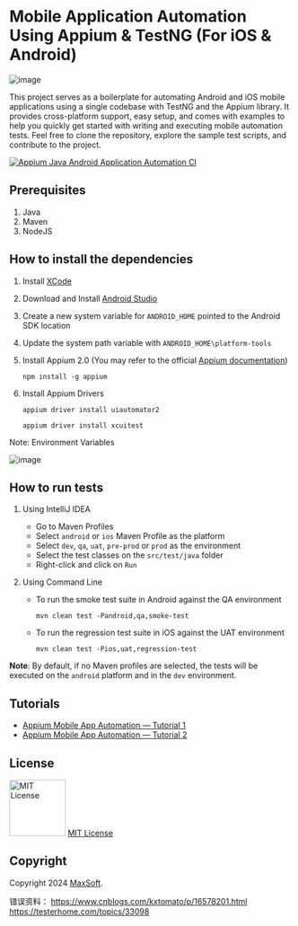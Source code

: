 # Mobile Application Automation Using Appium & TestNG (For iOS & Android)

![image](https://github.com/osandadeshan/appium-java-mobile-automation-demo/assets/9147189/5f0893ae-f457-46d9-8efe-1a3f7e065304)

This project serves as a boilerplate for automating Android and iOS mobile applications using a single codebase with TestNG and the Appium library. It provides cross-platform support, easy setup, and comes with examples to help you quickly get started with writing and executing mobile automation tests. Feel free to clone the repository, explore the sample test scripts, and contribute to the project.

[![Appium Java Android Application Automation CI](https://github.com/osandadeshan/appium-java-mobile-automation-demo/actions/workflows/appium-android-ci.yml/badge.svg)](https://github.com/osandadeshan/appium-java-mobile-automation-demo/actions/workflows/appium-android-ci.yml)

## Prerequisites
1. Java
2. Maven
3. NodeJS

## How to install the dependencies
1. Install [XCode](https://apps.apple.com/us/app/xcode/id497799835?mt=12 "XCode")
2. Download and Install [Android Studio](https://developer.android.com/codelabs/basic-android-kotlin-compose-install-android-studio "Android Studio")
3. Create a new system variable for `ANDROID_HOME` pointed to the Android SDK location
4. Update the system path variable with `ANDROID_HOME\platform-tools`
5. Install Appium 2.0 (You may refer to the official [Appium documentation](https://appium.io/docs/en/latest/quickstart/install/))

   `npm install -g appium`

6. Install Appium Drivers 

    `appium driver install uiautomator2`
    
    `appium driver install xcuitest`

Note: Environment Variables

![image](https://user-images.githubusercontent.com/9147189/249979741-757ff724-a75e-4d3b-934f-e6af73d630e2.png)

## How to run tests
1. Using IntelliJ IDEA
   * Go to Maven Profiles
   * Select `android` or `ios` Maven Profile as the platform
   * Select `dev`, `qa`, `uat`, `pre-prod` or `prod` as the environment
   * Select the test classes on the `src/test/java` folder
   * Right-click and click on `Run`


2. Using Command Line
   * To run the smoke test suite in Android against the QA environment

     `mvn clean test -Pandroid,qa,smoke-test`
   * To run the regression test suite in iOS against the UAT environment

     `mvn clean test -Pios,uat,regression-test`

**Note**: By default, if no Maven profiles are selected, the tests will be executed on the `android` platform and in the `dev` environment.

## Tutorials
- [Appium Mobile App Automation — Tutorial 1](https://medium.com/automationmaster/appium-mobile-app-automation-406bf8b0fd80)
- [Appium Mobile App Automation — Tutorial 2](https://medium.com/automationmaster/appium-mobile-app-automation-tutorial-2-527d6d78998a)

## License
<img src="https://upload.wikimedia.org/wikipedia/commons/thumb/0/0b/License_icon-mit-2.svg/2000px-License_icon-mit-2.svg.png" alt="MIT License" width="100" height="100"/> [MIT License](https://opensource.org/licenses/MIT)

## Copyright
Copyright 2024 [MaxSoft](https://maxsoftlk.github.io/).


错误资料：
https://www.cnblogs.com/kxtomato/p/16578201.html
https://testerhome.com/topics/33098
